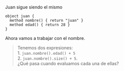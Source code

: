 Juan sigue siendo el mismo 

```wollok
object juan {
  method nombre() { return "juan" }
  method edad() { return 28 }
}
```

Ahora vamos a trabajar con el nombre. 

> Tenemos dos expresiones: <br/> 1. `juan.nombre().edad() + 5` <br/> 2. `juan.nombre().size() + 5`. <br/> ¿Qué pasa cuando evaluamos cada una de ellas?